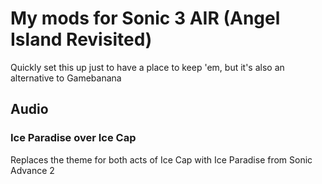 # My mods for Sonic 3 AIR (Angel Island Revisited)

Quickly set this up just to have a place to keep 'em, but it's also an alternative to Gamebanana
## Audio
### Ice Paradise over Ice Cap
Replaces the theme for both acts of Ice Cap with Ice Paradise from Sonic Advance 2
